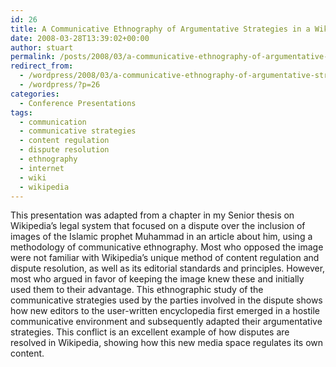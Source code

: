 ```yaml
---
id: 26
title: A Communicative Ethnography of Argumentative Strategies in a Wikipedian Content Dispute
date: 2008-03-28T13:39:02+00:00
author: stuart
permalink: /posts/2008/03/a-communicative-ethnography-of-argumentative-strategies-in-a-wikipedian-content-dispute// 
redirect_from:
  - /wordpress/2008/03/a-communicative-ethnography-of-argumentative-strategies-in-a-wikipedian-content-dispute/
  - /wordpress/?p=26
categories:
  - Conference Presentations
tags:
  - communication
  - communicative strategies
  - content regulation
  - dispute resolution
  - ethnography
  - internet
  - wiki
  - wikipedia
---
```

This presentation was adapted from a chapter in my Senior thesis on Wikipedia&#8217;s legal system that focused on a dispute over the inclusion of images of the Islamic prophet Muhammad in an article about him, using a methodology of communicative ethnography. Most who opposed the image were not familiar with Wikipedia&#8217;s unique method of content regulation and dispute resolution, as well as its editorial standards and principles. However, most who argued in favor of keeping the image knew these and initially used them to their advantage. This ethnographic study of the communicative strategies used by the parties involved in the dispute shows how new editors to the user-written encyclopedia first emerged in a hostile communicative environment and subsequently adapted their argumentative strategies. This conflict is an excellent example of how disputes are resolved in Wikipedia, showing how this new media space regulates its own content.